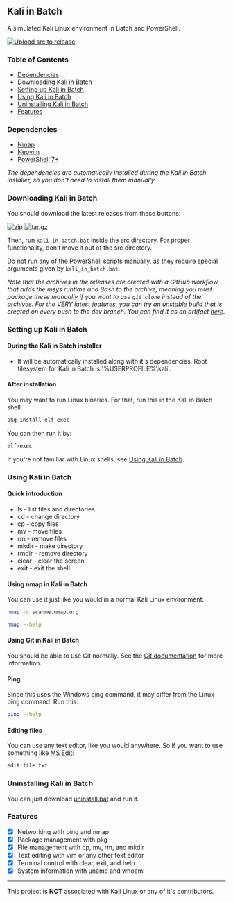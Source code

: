 ## Kali in Batch

A simulated Kali Linux environment in Batch and PowerShell.

[![Upload src to release](https://github.com/Kali-in-Batch/kali-in-batch/actions/workflows/upload_src_to_release.yml/badge.svg)](https://github.com/Kali-in-Batch/kali-in-batch/actions/workflows/upload_src_to_release.yml)

### Table of Contents
- [Dependencies](#dependencies)
- [Downloading Kali in Batch](#downloading-kali-in-batch)
- [Setting up Kali in Batch](#setting-up-kali-in-batch)
- [Using Kali in Batch](#using-kali-in-batch)
- [Uninstalling Kali in Batch](#uninstalling-kali-in-batch)
- [Features](#features)

### Dependencies

- [Nmap](https://nmap.org/)
- [Neovim](https://neovim.io/)
- [PowerShell 7+](https://github.com/PowerShell/PowerShell/releases)

*The dependencies are automatically installed during the Kali in Batch installer, so you don't need to install them manually.*

### Downloading Kali in Batch

You should download the latest releases from these buttons:

[![zip](https://img.shields.io/badge/kali__in__batch.zip-blue?style=for-the-badge&logo=github)](https://github.com/Kali-in-Batch/kali-in-batch/releases/latest/download/kali_in_batch.zip)
[![tar.gz](https://img.shields.io/badge/kali__in__batch.tar.gz-green?style=for-the-badge&logo=github)](https://github.com/Kali-in-Batch/kali-in-batch/releases/latest/download/kali_in_batch.tar.gz)

Then, run `kali_in_batch.bat` inside the src directory. For proper functionality, don't move it out of the src directory.

Do not run any of the PowerShell scripts manually, as they require special arguments given by `kali_in_batch.bat`.

*Note that the archives in the releases are created with a GitHub workflow that adds the msys runtime and Bash to the archive, meaning you must package these manually if you want to use `git clone` instead of the archives. For the VERY latest features, you can try an unstable build that is created on every push to the dev branch. You can find it as an artifact [here](https://github.com/Kali-in-Batch/kali-in-batch/actions/workflows/build_unstable.yml).*

### Setting up Kali in Batch

#### During the Kali in Batch installer

- It will be automatically installed along with it's dependencies. Root filesystem for Kali in Batch is '%USERPROFILE%\kali'.

#### After installation

You may want to run Linux binaries. For that, run this in the Kali in Batch shell:
```bash
pkg install elf-exec
```
You can then run it by:
```bash
elf-exec
```
If you're not familiar with Linux shells, see [Using Kali in Batch](#using-kali-in-batch).

### Using Kali in Batch

#### Quick introduction

- ls - list files and directories
- cd - change directory
- cp - copy files
- mv - move files
- rm - remove files
- mkdir - make directory
- rmdir - remove directory
- clear - clear the screen
- exit - exit the shell

#### Using nmap in Kali in Batch

You can use it just like you would in a normal Kali Linux environment:
```bash	
nmap -v scanme.nmap.org
```
```bash
nmap --help
```
#### Using Git in Kali in Batch

You should be able to use Git normally. See the [Git documentation](https://git-scm.com/doc) for more information.


#### Ping

Since this uses the Windows ping command, it may differ from the Linux ping command.
Run this:
```bash
ping --help
```

#### Editing files

You can use any text editor, like you would anywhere. So if you want to use something like [MS Edit](https://github.com/microsoft/edit):

```bash
edit file.txt
```

### Uninstalling Kali in Batch

You can just download [uninstall.bat](https://github.com/Kali-in-Batch/kali-in-batch/releases/latest/download/uninstall.bat) and run it.

### Features

- [x] Networking with ping and nmap
- [x] Package management with pkg
- [x] File management with cp, mv, rm, and mkdir
- [x] Text editing with vim or any other text editor
- [x] Terminal control with clear, exit, and help
- [x] System information with uname and whoami

---

This project is **NOT** associated with Kali Linux or any of it's contributors.
